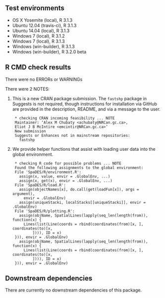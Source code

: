 ## Test environments

* OS X Yosemite     (local), R 3.1.3
* Ubuntu 12.04  (travis-ci), R 3.1.3
* Ubuntu 14.04      (local), R 3.1.3
* Windows 7         (local), R 3.1.2
* Windows 7         (local), R 3.1.3
* Windows     (win-builder), R 3.1.3
* Windows     (win-builder), R 3.2.0 beta

## R CMD check results

There were no ERRORs or WARNINGs

There were 2 NOTES:

1. This is a new CRAN package submission. The `fastshp` package in Suggests is not required, though instructions for installation via GitHub are provided in the description, README, and via a message to the user.

        * checking CRAN incoming feasibility ... NOTE
        Maintainer: ‘Alex M Chubaty <achubaty@NRCan.gc.ca>,
        Eliot J B McIntire <emcintir@NRCan.gc.ca>’
        New submission
        Suggests or Enhances not in mainstream repositories:
          fastshp

2. We provide helper functions that assist with loading user data into the global environment.

        * checking R code for possible problems ... NOTE
        Found the following assignments to the global environment:
        File 'SpaDES/R/environment.R':
          assign(x, value, envir = .GlobalEnv, ...)
          assign(x, get(x), envir = .GlobalEnv, ...)
        File 'SpaDES/R/load.R':
          assign(objectNames[x], do.call(get(loadFun[x]), args = argument), 
            envir = .GlobalEnv)
          assign(uniqueStacki, localStacks[[uniqueStacki]], envir = .GlobalEnv)
        File 'SpaDES/R/plotting.R':
          assign(objName, SpatialLines(lapply(seq_len(length(from)), function(x) {
            Lines(list(Line(coords = rbind(coordinates(from)[x, ], coordinates(to)[x, 
                ]))), ID = x)
        })), envir = .GlobalEnv)
          assign(objName, SpatialLines(lapply(seq_len(length(from)), function(x) {
            Lines(list(Line(coords = rbind(coordinates(from)[x, ], coordinates(to)[x, 
                ]))), ID = x)
        })), envir = .GlobalEnv)

## Downstream dependencies

There are currently no downstream dependencies of this package.

